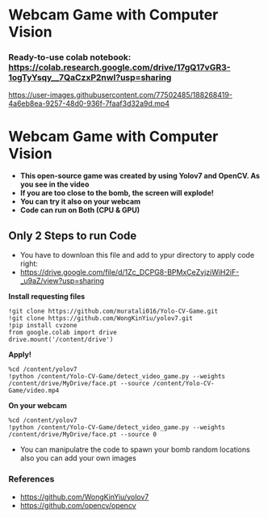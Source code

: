 # Webcam Game with Computer Vision
### Ready-to-use colab notebook: https://colab.research.google.com/drive/17gQ17vGR3-1ogTyYsqy__7QaCzxP2nwI?usp=sharing


https://user-images.githubusercontent.com/77502485/188268419-4a6eb8ea-9257-48d0-936f-7faaf3d32a9d.mp4

# Webcam Game with Computer Vision
* **This open-source game was created by using Yolov7 and OpenCV. As you see in the video**
* **If you are too close to the bomb, the screen will explode!**
* **You can try it also on your webcam**
* **Code can run on Both (CPU & GPU)**

 
## Only 2 Steps to run Code
* You have to downloan this file and add to ypur directory to apply code right:
* https://drive.google.com/file/d/1Zc_DCPG8-BPMxCeZvjziWiH2iF-_u9aZ/view?usp=sharing


**Install requesting files**
```
!git clone https://github.com/muratali016/Yolo-CV-Game.git
!git clone https://github.com/WongKinYiu/yolov7.git
!pip install cvzone
from google.colab import drive
drive.mount('/content/drive')
```
**Apply!**
```
%cd /content/yolov7
!python /content/Yolo-CV-Game/detect_video_game.py --weights /content/drive/MyDrive/face.pt --source /content/Yolo-CV-Game/video.mp4
```
**On your webcam**
```
%cd /content/yolov7
!python /content/Yolo-CV-Game/detect_video_game.py --weights /content/drive/MyDrive/face.pt --source 0
```
* You can manipulatre the code to spawn your bomb random locations also you can add your own images
### References
* https://github.com/WongKinYiu/yolov7
* https://github.com/opencv/opencv

